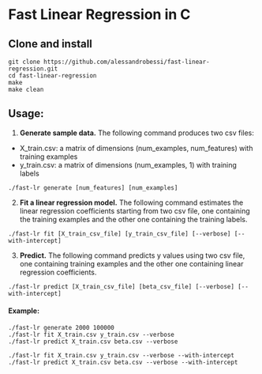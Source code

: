# Fast Linear Regression in C

## Clone and install
```
git clone https://github.com/alessandrobessi/fast-linear-regression.git
cd fast-linear-regression
make
make clean
```

## Usage:
1) **Generate sample data.** The following command produces two csv files: 
- X_train.csv: a matrix of dimensions (num_examples, num_features) with training examples
- y_train.csv: a matrix of dimensions (num_examples, 1) with training labels
```
./fast-lr generate [num_features] [num_examples]
```


2) **Fit a linear regression model.** The following command estimates the linear regression coefficients starting from two csv file, one containing the training examples and the other one containing the training labels.
```
./fast-lr fit [X_train_csv_file] [y_train_csv_file] [--verbose] [--with-intercept]
```

3) **Predict.** The following command predicts y values using two csv file, one containing training examples and the other one containing linear regression coefficients.
```
./fast-lr predict [X_train_csv_file] [beta_csv_file] [--verbose] [--with-intercept]
```

#### Example:
```
./fast-lr generate 2000 100000
./fast-lr fit X_train.csv y_train.csv --verbose
./fast-lr predict X_train.csv beta.csv --verbose

./fast-lr fit X_train.csv y_train.csv --verbose --with-intercept
./fast-lr predict X_train.csv beta.csv --verbose --with-intercept
```
